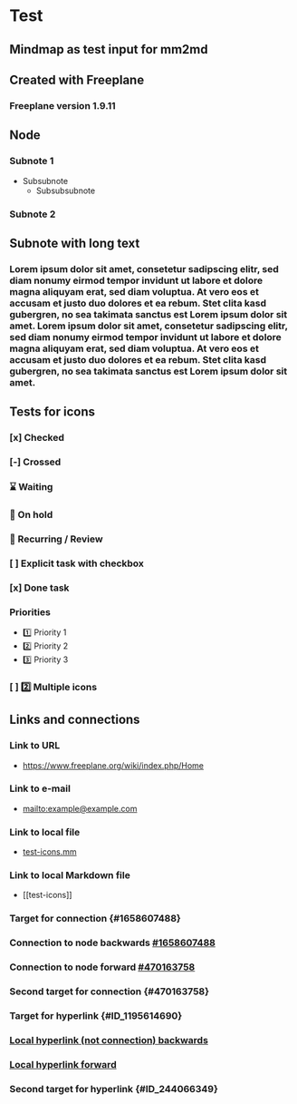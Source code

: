 # Test

## Mindmap as test input for mm2md

## Created with Freeplane

### Freeplane version 1.9.11

## Node

### Subnote 1

- Subsubnote
  - Subsubsubnote

### Subnote 2

## Subnote with long text

### Lorem ipsum dolor sit amet, consetetur sadipscing elitr, sed diam nonumy eirmod tempor invidunt ut labore et dolore magna aliquyam erat, sed diam voluptua. At vero eos et accusam et justo duo dolores et ea rebum. Stet clita kasd gubergren, no sea takimata sanctus est Lorem ipsum dolor sit amet. Lorem ipsum dolor sit amet, consetetur sadipscing elitr, sed diam nonumy eirmod tempor invidunt ut labore et dolore magna aliquyam erat, sed diam voluptua. At vero eos et accusam et justo duo dolores et ea rebum. Stet clita kasd gubergren, no sea takimata sanctus est Lorem ipsum dolor sit amet.

## Tests for icons

### [x] Checked

### [-] Crossed

### :hourglass: Waiting

### :stop_sign: On hold

### :repeat: Recurring / Review

### [ ] Explicit task with checkbox

### [x] Done task

### Priorities

- :one: Priority 1
- :two: Priority 2
- :three: Priority 3

### [ ] :two: Multiple icons

## Links and connections

### Link to URL

- <https://www.freeplane.org/wiki/index.php/Home>

### Link to e-mail

- <mailto:example@example.com>

### Link to local file

- [test-icons.mm](test-icons.mm)

### Link to local Markdown file

- [[test-icons]]

### Target for connection {#1658607488}

### Connection to node backwards [#1658607488](#1658607488)

### Connection to node forward [#470163758](#470163758)

### Second target for connection {#470163758}

### Target for hyperlink {#ID_1195614690}

### [Local hyperlink (not connection) backwards](#ID_1195614690)

### [Local hyperlink forward](#ID_244066349)

### Second target for hyperlink {#ID_244066349}

